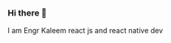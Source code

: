 ### Hi there 👋
I am Engr Kaleem react js and react native dev
<!--
**kaleem-uet/kaleem-uet** is a ✨ _special_ ✨ repository because its `README.md` (this file) appears on your GitHub profile.

Here are some ideas to get you started:

- 🔭 I’m currently working on react js / react native
- 🌱 I’m currently learning scss,tailwindcss, javaScript master and many more .... 
- 💬 Ask me about any problem you faced.
- 📫 How to reach me: Email : kaleemullahk989@gmail.com

-->
